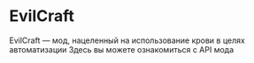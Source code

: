 # EvilCraft
EvilCraft — мод, нацеленный на использование крови в целях автоматизации
 Здесь вы можете ознакомиться с API мода
